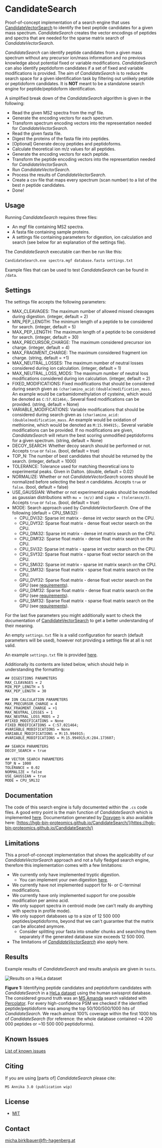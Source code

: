 # CandidateSearch

Proof-of-concept implementation of a search engine that uses [CandidateVectorSearch](https://github.com/hgb-bin-proteomics/CandidateVectorSearch)
to identify the best peptide candidates for a given mass spectrum. *CandidateSearch* creates the vector encodings of peptides and spectra that are
needed for the sparse matrix search of *CandidateVectorSearch*.

*CandidateSearch* can identify peptide candidates from a given mass spectrum without any precursor ion/mass information and no previous knowledge about
potential fixed or variable modifications. *CandidateSearch* can also identify peptidoform candidates if a set of fixed and variable modifications
is provided. The aim of *CandidateSearch* is to reduce the search space for a given identification task by filtering out unlikely peptide or peptidoform
candidates. It is **NOT** meant to be a standalone search engine for peptide/peptidoform identification.

A simplified break down of the *CandidateSearch* algorithm is given in the following:
- Read the given MS2 spectra from the mgf file.
- Generate the encoding vectors for each spectrum.
- Transform spectrum encoding vectors into the representation needed for *CandidateVectorSearch*.
- Read the given fasta file.
- Digest the proteins of the fasta file into peptides.
- [Optional] Generate decoy peptides and peptidoforms.
- Calculate theoretical ion m/z values for all peptides.
- Generate the encoding vectors for each peptide.
- Transform the peptide encoding vectors into the representation needed for *CandidateVectorSearch*.
- Run *CandidateVectorSearch*.
- Process the results of *CandidateVectorSearch*.
- Create a csv file that maps every spectrum (scan number) to a list of the best *n* peptide candidates.
- Done!

## Usage

Running *CandidateSearch* requires three files:
- An mgf file containing MS2 spectra.
- A fasta file containing sample proteins.
- A settings file containing parameters for digestion, ion calculation and search (see below for an explanation of the settings file).

The *CandidateSearch* executable can then be run like this:

```bash
CandidateSearch.exe spectra.mgf database.fasta settings.txt
```

Example files that can be used to test *CandidateSearch* can be found in `/data`.

## Settings

The settings file accepts the following parameters:
- MAX_CLEAVAGES: The maximum number of allowed missed cleavages during digestion. (integer, default = 2)
- MIN_PEP_LENGTH: The minimum length of a peptide to be considered for search. (integer, default = 5)
- MAX_PEP_LENGTH: The maximum length of a peptide to be considered for search. (integer, default = 30)
- MAX_PRECURSOR_CHARGE: The maximum considered precursor ion charge. (integer, default = 4)
- MAX_FRAGMENT_CHARGE: The maximum considered fragment ion charge. (string, default = +1)
- MAX_NEUTRAL_LOSSES: The maximum number of neutral losses considered during ion calculation. (integer, default = 1)
- MAX_NEUTRAL_LOSS_MODS: The maximum number of neutral loss modifications considered during ion calculation. (integer, default = 2)
- FIXED_MODIFICATIONS: Fixed modifications that should be considered during search given as `(char)amino_acid:(double)modification_mass`. An example
would be carbamidomethylation of cysteine, which would be denoted as `C:57.021464;`. Several fixed modifications can be provided. (string, default = None)
- VARIABLE_MODIFICATIONS: Variable modifications that should be considered during search given as `(char)amino_acid:(double)modification_mass`. An example
would be oxidation of methionine, which would be denoted as `M:15.994915;`. Several variable modifications can be provided. If no modifications are
given, *CandidateSearch* will return the best scoring unmodified peptidoforms for a given spectrum. (string, default = None)
- DECOY_SEARCH: Whether decoy search should be performed or not. Accepts `true` or `false`. (bool, default = true)
- TOP_N: The number of best candidates that should be returned by the search. (integer, default = 1000)
- TOLERANCE: Tolerance used for matching theoretical ions to experimental peaks. Given in Dalton. (double, default = 0.02)
- NORMALIZE: Whether or not *CandidateVectorSearch* scores should be normalized before selecting the best *n* candidates. Accepts `true` or `false`.
(bool, default = false)
- USE_GAUSSIAN: Whether or not experimental peaks should be modelled as gaussian distributions with `mu = (m/z)` and `sigma = (tolerance/3)`.
Accepts `true` or `false`. (bool, default = true)  
- MODE: Search approach used by *CandidateVectorSearch*. One of the following (default = CPU_SMi32):
  - CPU_DVi32: Sparse int matrix - dense int vector search on the CPU.
  - CPU_DVf32: Sparse float matrix - dense float vector search on the CPU.
  - CPU_DMi32: Sparse int matrix - dense int matrix search on the CPU.
  - CPU_DMf32: Sparse float matrix - dense float matrix search on the CPU.
  - CPU_SVi32: Sparse int matrix - sparse int vector search on the CPU.
  - CPU_SVf32: Sparse float matrix - sparse float vector search on the CPU.
  - CPU_SMi32: Sparse int matrix - sparse int matrix search on the CPU.
  - CPU_SMf32: Sparse float matrix - sparse float matrix search on the CPU.
  - GPU_DVf32: Sparse float matrix - dense float vector search on the GPU (see [requirements](https://github.com/hgb-bin-proteomics/CandidateVectorSearch/blob/master/README.md)).
  - GPU_DMf32: Sparse float matrix - dense float matrix search on the GPU (see [requirements](https://github.com/hgb-bin-proteomics/CandidateVectorSearch/blob/master/README.md)).
  - GPU_SMf32: Sparse float matrix - sparse float matrix search on the GPU (see [requirements](https://github.com/hgb-bin-proteomics/CandidateVectorSearch/blob/master/README.md)).

For the last five parameters you might additionally want to check the documentation of
[CandidateVectorSearch](https://github.com/hgb-bin-proteomics/CandidateVectorSearch) to get a better understanding of their meaning.

An empty `settings.txt` file is a valid configuration for search (default parameters will be used), however not providing a settings file at all is
not valid.

An example `settings.txt` file is provided [here](https://github.com/hgb-bin-proteomics/CandidateSearch/blob/master/settings.txt).

Additionally its contents are listed below, which should help in understanding the formatting:

```
## DIGESTIONS PARAMETERS
MAX_CLEAVAGES = 2
MIN_PEP_LENGTH = 5
MAX_PEP_LENGTH = 30

## ION CALCULATION PARAMETERS
MAX_PRECURSOR_CHARGE = 4
MAX_FRAGMENT_CHARGE = +1
MAX_NEUTRAL_LOSSES = 1
MAX_NEUTRAL_LOSS_MODS = 2
#FIXED_MODIFICATIONS = None
FIXED_MODIFICATIONS = C:57.021464;
#VARIABLE_MODIFICATIONS = None
VARIABLE_MODIFICATIONS = M:15.994915;
#VARIABLE_MODIFICATIONS = M:15.994915;K:284.173607;

## SEARCH PARAMETERS
DECOY_SEARCH = true

## VECTOR SEARCH PARAMETERS
TOP_N = 1000
TOLERANCE = 0.02
NORMALIZE = false
USE_GAUSSIAN = true
MODE = CPU_SMi32
```

## Documentation

The code of this search engine is fully documented within the `.cs` code files. A good entry point is the main function of *CandidateSearch* which is
implemented [here](https://github.com/hgb-bin-proteomics/CandidateSearch/blob/master/CandidateSearch.cs). Documentation generated by
[Doxygen](https://github.com/doxygen/doxygen) is also available here:
[https://hgb-bin-proteomics.github.io/CandidateSearch/](https://hgb-bin-proteomics.github.io/CandidateSearch/)

## Limitations

This a proof-of-concept implementation that shows the applicability of our *CandidateVectorSearch* approach and not a fully fledged search engine,
therefore this implementation comes with a few limitations:

- We currently only have implemented tryptic digestion.
  - You can implement your own digestion [here](https://github.com/hgb-bin-proteomics/CandidateSearch/blob/master/amanda/FASTAParser.cs#L17-L22).
- We currently have not implemented support for N- or C-terminal modifications.
- We currently have only implemented support for one possible modification per amino acid.
- We only support spectra in centroid mode (we can't really do anything with spectra in profile mode).
- We only support databases up to a size of 12 500 000 peptides/peptidoforms, beyond that we can't guarantee that the matrix can be allocated anymore.
  - Consider splitting your fasta into smaller chunks and searching them separately if the generated database size exceeds 12 500 000.
- The limitations of [*CandidateVectorSearch*](https://github.com/hgb-bin-proteomics/CandidateVectorSearch?tab=readme-ov-file#limitations) also apply here.

## Results

Example results of *CandidateSearch* and results analysis are given in `tests`.

![Results on a HeLa dataset](tests/v1.0.0/results.svg)

**Figure 1:** Identifying peptide candidates and peptidoform candidates with *CandidateSearch* in a
[HeLa dataset](https://www.ebi.ac.uk/pride/archive/projects/PXD007750) using the human swissprot database. The considered ground truth was
an [MS Amanda](https://ms.imp.ac.at/?goto=msamanda) search validated with [Percolator](https://github.com/percolator/percolator). For every
high-confidence PSM we checked if the identified peptide/peptidoform was among the top 50/100/500/1000 hits of *CandidateSearch*. We reach
almost 100% coverage within the first 1000 hits of *CandidateSearch* (for reference: the whole database contained ~4 200 000 peptides or ~10 500 000 peptidoforms).

## Known Issues

[List of known issues](https://github.com/hgb-bin-proteomics/CandidateSearch/issues)

## Citing

If you are using [parts of] *CandidateSearch* please cite:

```
MS Annika 3.0 (publication wip)
```

## License

- [MIT](https://github.com/hgb-bin-proteomics/CandidateSearch/blob/master/LICENSE)

## Contact

[micha.birklbauer@fh-hagenberg.at](mailto:micha.birklbauer@fh-hagenberg.at)
